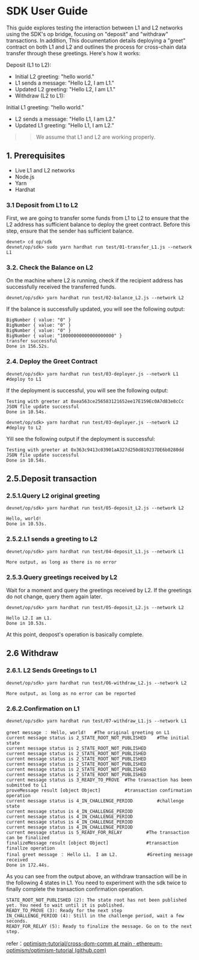 # SDK User Guide

This guide explores testing the interaction between L1 and L2 networks using the SDK's op bridge, focusing on "deposit" and "withdraw" transactions. In addition, This documentation details deploying a "greet" contract on both L1 and L2 and outlines the process for cross-chain data transfer through these greetings. Here's how it works:

Deposit (L1 to L2):

- Initial L2 greeting: "hello world."
- L1 sends a message: "Hello L2, I am L1."
- Updated L2 greeting: "Hello L2, I am L1."
- Withdraw (L2 to L1):

Initial L1 greeting: "hello world."
- L2 sends a message: "Hello L1, I am L2."
- Updated L1 greeting: "Hello L1, I am L2."

>> We assume that L1 and L2 are working properly.

## 1. Prerequisites

- Live L1 and L2 networks
- Node.js
- Yarn
- Hardhat

### 3.1 Deposit from L1 to L2

First, we are going to transfer some funds from L1 to L2 to ensure that the L2 address has sufficient balance to deploy the greet contract. Before this step, ensure that the sender has sufficient balance.

```shellls
devnet> cd op/sdk
devnet/op/sdk> sudo yarn hardhat run test/01-transfer_L1.js --network L1
```

### 3.2. Check the Balance on L2

On the machine where L2 is running, check if the recipient address has successfully received the transferred funds.

```shell
devnet/op/sdk> yarn hardhat run test/02-balance_L2.js --network L2
```

If the balance is successfully updated, you will see the following output:

```shell
BigNumber { value: "0" }
BigNumber { value: "0" }
BigNumber { value: "0" }
BigNumber { value: "10000000000000000000" }
transfer successful
Done in 156.52s.
```

### 2.4. Deploy the Greet Contract

```shell
devnet/op/sdk> yarn hardhat run test/03-deployer.js --network L1  #deploy to L1
```
If the deployment is successful, you will see the following output:

```
Testing with greeter at 0xea563ce256583121652ee17E159Ec0A7d83e8cCc
JSON file update successful
Done in 10.54s.
```

```shell
devnet/op/sdk> yarn hardhat run test/03-deployer.js --network L2  #deploy to L2
```
Yill see the following output if the deployment is successful:

```
Testing with greeter at 0x363c9413c03901aA327d250d819237DE6b0280dd
JSON file update successful
Done in 10.54s.
```

## 2.5.Deposit transaction

### 2.5.1.Query L2 original greeting

```shell
devnet/op/sdk> yarn hardhat run test/05-deposit_L2.js --network L2  

Hello, world!
Done in 10.53s.
```

### 2.5.2.L1 sends a greeting to L2

```shell
devnet/op/sdk> yarn hardhat run test/04-deposit_L1.js --network L1  

More output, as long as there is no error
```

### 2.5.3.Query greetings received by L2

Wait for a moment and query the greetings received by L2. If the greetings do not change, query them again later.

```shell
devnet/op/sdk> yarn hardhat run test/05-deposit_L2.js --network L2  

Hello L2.I am L1.
Done in 10.53s.
```

At this point, deopost's operation is basically complete.

## 2.6 Withdraw

### 2.6.1. L2 Sends Greetings to L1

```shell
devnet/op/sdk> yarn hardhat run test/06-withdraw_L2.js --network L2  

More output, as long as no error can be reported
```

### 2.6.2.Confirmation on L1

```shell
devnet/op/sdk> yarn hardhat run test/07-withdraw_L1.js --network L1 

greet message ： Hello, world!	#The original greeting on L1
current message status is 2_STATE_ROOT_NOT_PUBLISHED	#The initial state 
current message status is 2_STATE_ROOT_NOT_PUBLISHED
current message status is 2_STATE_ROOT_NOT_PUBLISHED
current message status is 2_STATE_ROOT_NOT_PUBLISHED
current message status is 2_STATE_ROOT_NOT_PUBLISHED
current message status is 2_STATE_ROOT_NOT_PUBLISHED
current message status is 2_STATE_ROOT_NOT_PUBLISHED
current message status is 3_READY_TO_PROVE	#The transaction has been submitted to L1
proveMessage result [object Object]			#transaction confirmation operation
current message status is 4_IN_CHALLENGE_PERIOD			#challenge state
current message status is 4_IN_CHALLENGE_PERIOD
current message status is 4_IN_CHALLENGE_PERIOD
current message status is 4_IN_CHALLENGE_PERIOD
current message status is 4_IN_CHALLENGE_PERIOD
current message status is 5_READY_FOR_RELAY			#The transaction can be finalized
finalizeMessage result [object Object]				#transaction finallze operation
final greet message ： Hello L1， I am L2.		   #Greeting message received
Done in 172.44s.
```

As you can see from the output above, an withdraw transaction will be in the following 4 states in L1. You need to experiment with the sdk twice to finally complete the transaction confirmation operation.

```shell
STATE_ROOT_NOT_PUBLISHED (2): The state root has not been published yet. You need to wait until it is published.
READY_TO_PROVE (3): Ready for the next step
IN_CHALLENGE_PERIOD (4): Still in the challenge period, wait a few seconds.
READY_FOR_RELAY (5): Ready to finalize the message. Go on to the next step.
```

refer：[optimism-tutorial/cross-dom-comm at main · ethereum-optimism/optimism-tutorial (github.com)](https://github.com/ethereum-optimism/optimism-tutorial/tree/main/cross-dom-comm)